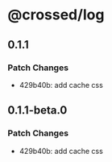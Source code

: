 # @crossed/log

## 0.1.1

### Patch Changes

- 429b40b: add cache css

## 0.1.1-beta.0

### Patch Changes

- 429b40b: add cache css
